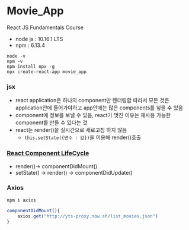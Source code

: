 # Movie_App

React JS Fundamentals Course
- node js : 10.16.1 LTS
- npm : 6.13.4
```
node -v
npm -v
npm install npx -g
npx create-react-app movie_app
```

### jsx
- react application은 하나의 component만 렌더링함 따라서 모든 것은 application안에 들어가야하고 app안에는 많은 components를 넣을 수 있음
- component에 정보를 보낼 수 있음, react가 멋진 이유는 재사용 가능한 component를 만들 수 있다는 것
- react는 render()을 실시간으로 새로고침 하지 않음
    -   ```this.setState({변수 : 값})```을 이용해 render()호출


### [React Component LifeCycle](https://reactjs.org/docs/react-component.html#the-component-lifecycle)
- render()-> componentDidMount()
- setState() -> render() -> componentDidUpdate()

### Axios
```npm i axios```
```js
componentDidMount(){
    axios.get("http://yts-proxy.now.sh/list_movies.json")
}
```

